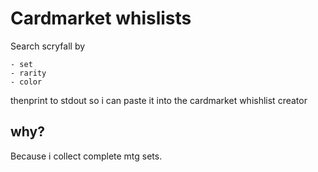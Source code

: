 # Cardmarket whislists

Search scryfall by
```
- set
- rarity
- color
```
thenprint to stdout so i can paste it into the cardmarket whishlist creator

## why?
Because i collect complete mtg sets.
